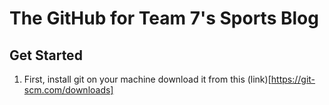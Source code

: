 # The GitHub for Team 7's Sports Blog
## Get Started
1. First, install git on your machine download it from this (link)[https://git-scm.com/downloads]
